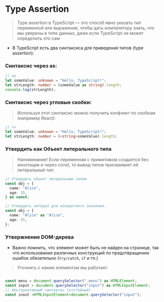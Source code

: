 # Type Assertion

> Type assertion в TypeScript — это способ явно указать тип переменной или выражения, чтобы дать компилятору знать, что мы уверены в типе данных, даже если TypeScript не может определить это сам

- В TypeScript есть два синтаксиса для приведения типов (type assertion):

### Синтаксис через as:

```ts
// as
let someValue: unknown = "Hello, TypeScript!";
let strLength: number = (someValue as string).length;
console.log(strLength);
```

### Синтаксис через угловые скобки:

> Используя этот синтаксис можно получить конфликт по скобкам (например React):

```ts
// <>
let someValue: unknown = "Hello, TypeScript!";
let strLength: number = (<string>someValue).length;
```

### Утвердить как Объект литерального типа

> Напоминание! Если переменная с примитивом создается без аннотации и через const, то вывод типов присваивает ей литеральный тип.

```ts
// Утвердить объект литеральным типом
const obj = {
  name: "Alice",
  age: 25,
} as const;

// Утвердить литерал для конкретного значения.
const obj = {
  name: "Alice" as "Alice",
  age: 25,
};
```

### Утвержнение DOM-дерева

- Важно помнить, что элемент может быть не найден на странице, так что использование различных конструкций
  по предотвращению ошибок обязательно (`try/catch`, `if` и тп.)

> Уточнить с каким элементом мы работает.

```ts

const menu = document.querySelector(".menu") as HTMLElement;
const input = document.querySelector("input") as HTMLInputElement;
// Альтернативный синтаксис (отстойный)
const inout <HTMLInputElement>document.querySelector("input");

```
